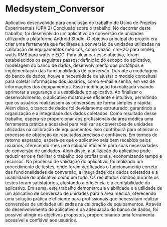 # Medsystem_Conversor
Aplicativo desenvolvido para conclusão do trabalho de Usina de Projetos Experimentais (UPX 2)
Conclusão sobre o trabalho:
No decorrer deste trabalho, foi desenvolvido um aplicativo de conversão de unidades utilizando a plataforma Android Studio. O objetivo principal do projeto era criar uma ferramenta que facilitasse a conversão de unidades utilizadas na calibração de equipamentos médicos, como vazão, cmH2O para mmHg, watts RMS para watts e ECG.
Para alcançar esse objetivo, foram estabelecidos os seguintes passos: definição do escopo do aplicativo, modelagem do banco de dados, desenvolvimento dos protótipos e implementação das funcionalidades de conversão.
Durante a modelagem do banco de dados, houve a necessidade de ajustar o modelo conceitual para coletar informações dos usuários, como e-mail e senha, em vez de informações dos equipamentos. Essa modificação foi realizada visando aprimorar a segurança e a usabilidade do aplicativo.
Ao finalizar o desenvolvimento, o aplicativo mostrou-se eficiente e intuitivo, permitindo que os usuários realizassem as conversões de forma simples e rápida. Além disso, o banco de dados foi devidamente estruturado, garantindo a organização e a integridade dos dados coletados.
Como resultado desse trabalho, espera-se proporcionar aos profissionais da área médica uma ferramenta prática e acessível para realizar as conversões de unidades utilizadas na calibração de equipamentos. Isso contribuirá para otimizar o processo de obtenção de resultados precisos e confiáveis.
Em termos de retorno esperado, espera-se que o aplicativo seja bem recebido pelos usuários, oferecendo-lhes uma solução eficiente para suas necessidades de conversão de unidades. Além disso, a utilização do aplicativo pode reduzir erros e facilitar o trabalho dos profissionais, economizando tempo e recursos.
No processo de validação do aplicativo, foi realizado um procedimento de testes, onde foram verificados o funcionamento correto das funcionalidades de conversão, a integridade dos dados coletados e a usabilidade do aplicativo como um todo. Os resultados obtidos durante os testes foram satisfatórios, atestando a eficiência e a confiabilidade do aplicativo.
Em suma, este trabalho demonstrou a viabilidade e a utilidade de um aplicativo de conversão de unidades para a área médica, oferecendo uma solução prática e eficiente para profissionais que necessitam realizar conversões de unidades utilizadas na calibração de equipamentos. Através do desenvolvimento do aplicativo e da adequação do banco de dados, foi possível atingir os objetivos propostos, proporcionando uma ferramenta acessível e confiável aos usuários.

